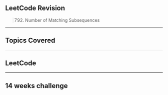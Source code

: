 ## LeetCode Revision

> 792.  Number of Matching Subsequences

---

## Topics Covered

---

## LeetCode

---

## 14 weeks challenge
